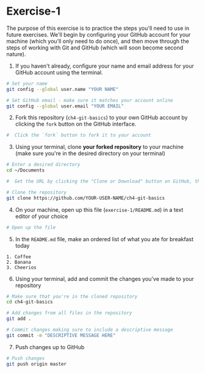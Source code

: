# Exercise-1

The purpose of this exercise is to practice the steps you'll need to use in future exercises. We'll begin by configuring your GitHub account for your machine (which you'll only need to do once), and then move through the steps of working with Git and GitHub (which will soon become second nature).

1. If you haven't already, configure your name and email address for your GitHub account using the terminal.

  ```bash
  # Set your name
  git config --global user.name "YOUR NAME"

  # Set GitHub email - make sure it matches your account online
  git config --global user.email "YOUR EMAIL"
  ```

2. Fork this repository (`ch4-git-basics`) to your own GitHub account by clicking the `fork` button on the GitHub interface.

  ```bash
  #  Click the `fork` button to fork it to your account
  ```

3. Using your terminal, clone **your forked repository** to your machine (make sure you're in the desired directory on your terminal)

  ```bash
  # Enter a desired directory
  cd ~/Documents

  #  Get the URL by clicking the "Clone or Download" button on GitHub, then clicking the clipboard icon

  # Clone the repository
  git clone https://github.com/YOUR-USER-NAME/ch4-git-basics
  ```

4. On your machine, open up this file (`exercise-1/README.md`) in a text editor of your choice

  ```bash
  # Open up the file
  ```

5. In the `README.md` file, make an ordered list of what you ate for breakfast today

  ```
  1. Coffee
  2. Banana
  3. Cheerios
  ```

6. Using your terminal, add and commit the changes you've made to your repository

  ```bash
  # Make sure that you're in the cloned repository
  cd ch4-git-basics

  # Add changes from all files in the repository
  git add .

  # Commit changes making sure to include a descriptive message
  git commit -m "DESCRIPTIVE MESSAGE HERE"
  ```

7. Push changes up to GitHub

  ```bash
  # Push changes
  git push origin master
  ```
